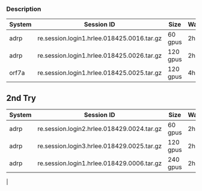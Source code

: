 ### Description

| System | Session ID                                 | Size    | Walltime |
| ------ | ------------------------------------------ | ------- | -------- |
| adrp   | re.session.login1.hrlee.018425.0016.tar.gz | 60 gpus | 2hrs     |
| adrp   | re.session.login1.hrlee.018425.0026.tar.gz | 120 gpus| 2hrs     |
| orf7a  | re.session.login1.hrlee.018425.0025.tar.gz | 120 gpus| 4hrs     |

## 2nd Try

| System | Session ID                                 | Size    | Walltime |
| ------ | ------------------------------------------ | ------- | -------- |
| adrp   | re.session.login2.hrlee.018429.0024.tar.gz | 60 gpus | 2hrs     |
| adrp   | re.session.login3.hrlee.018429.0025.tar.gz | 120 gpus| 2hrs     |
| adrp   | re.session.login1.hrlee.018429.0006.tar.gz | 240 gpus| 2hrs     |
|

